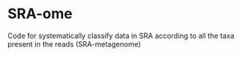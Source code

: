 # SRA-ome
Code for systematically classify data in SRA according to all the taxa present in the reads (SRA-metagenome)